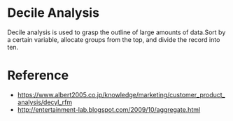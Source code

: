 # Decile Analysis
Decile analysis is used to grasp the outline of large amounts of data.Sort by a certain variable, allocate groups from the top, and divide the record into ten.

# Reference
* https://www.albert2005.co.jp/knowledge/marketing/customer_product_analysis/decyl_rfm
* http://entertainment-lab.blogspot.com/2009/10/aggregate.html
